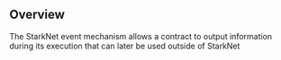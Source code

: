 ## Overview

The StarkNet event mechanism allows a contract to output information during its execution that can later be used outside of StarkNet
